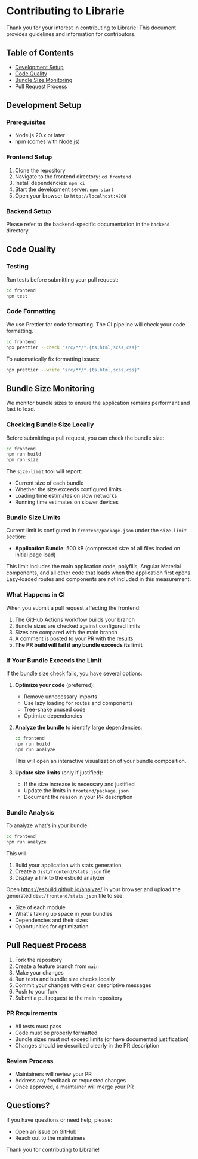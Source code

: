 # Contributing to Librarie

Thank you for your interest in contributing to Librarie! This document provides guidelines and information for contributors.

## Table of Contents

- [Development Setup](#development-setup)
- [Code Quality](#code-quality)
- [Bundle Size Monitoring](#bundle-size-monitoring)
- [Pull Request Process](#pull-request-process)

## Development Setup

### Prerequisites

- Node.js 20.x or later
- npm (comes with Node.js)

### Frontend Setup

1. Clone the repository
2. Navigate to the frontend directory: `cd frontend`
3. Install dependencies: `npm ci`
4. Start the development server: `npm start`
5. Open your browser to `http://localhost:4200`

### Backend Setup

Please refer to the backend-specific documentation in the `backend` directory.

## Code Quality

### Testing

Run tests before submitting your pull request:

```bash
cd frontend
npm test
```

### Code Formatting

We use Prettier for code formatting. The CI pipeline will check your code formatting.

```bash
cd frontend
npx prettier --check "src/**/*.{ts,html,scss,css}"
```

To automatically fix formatting issues:

```bash
npx prettier --write "src/**/*.{ts,html,scss,css}"
```

## Bundle Size Monitoring

We monitor bundle sizes to ensure the application remains performant and fast to load.

### Checking Bundle Size Locally

Before submitting a pull request, you can check the bundle size:

```bash
cd frontend
npm run build
npm run size
```

The `size-limit` tool will report:
- Current size of each bundle
- Whether the size exceeds configured limits
- Loading time estimates on slow networks
- Running time estimates on slower devices

### Bundle Size Limits

Current limit is configured in `frontend/package.json` under the `size-limit` section:

- **Application Bundle**: 500 kB (compressed size of all files loaded on initial page load)

This limit includes the main application code, polyfills, Angular Material components, and all other code that loads when the application first opens. Lazy-loaded routes and components are not included in this measurement.

### What Happens in CI

When you submit a pull request affecting the frontend:

1. The GitHub Actions workflow builds your branch
2. Bundle sizes are checked against configured limits
3. Sizes are compared with the main branch
4. A comment is posted to your PR with the results
5. **The PR build will fail if any bundle exceeds its limit**

### If Your Bundle Exceeds the Limit

If the bundle size check fails, you have several options:

1. **Optimize your code** (preferred):
   - Remove unnecessary imports
   - Use lazy loading for routes and components
   - Tree-shake unused code
   - Optimize dependencies

2. **Analyze the bundle** to identify large dependencies:
   ```bash
   cd frontend
   npm run build
   npm run analyze
   ```
   This will open an interactive visualization of your bundle composition.

3. **Update size limits** (only if justified):
   - If the size increase is necessary and justified
   - Update the limits in `frontend/package.json`
   - Document the reason in your PR description

### Bundle Analysis

To analyze what's in your bundle:

```bash
cd frontend
npm run analyze
```

This will:
1. Build your application with stats generation
2. Create a `dist/frontend/stats.json` file
3. Display a link to the esbuild analyzer

Open https://esbuild.github.io/analyze/ in your browser and upload the generated `dist/frontend/stats.json` file to see:
- Size of each module
- What's taking up space in your bundles
- Dependencies and their sizes
- Opportunities for optimization

## Pull Request Process

1. Fork the repository
2. Create a feature branch from `main`
3. Make your changes
4. Run tests and bundle size checks locally
5. Commit your changes with clear, descriptive messages
6. Push to your fork
7. Submit a pull request to the main repository

### PR Requirements

- All tests must pass
- Code must be properly formatted
- Bundle sizes must not exceed limits (or have documented justification)
- Changes should be described clearly in the PR description

### Review Process

- Maintainers will review your PR
- Address any feedback or requested changes
- Once approved, a maintainer will merge your PR

## Questions?

If you have questions or need help, please:
- Open an issue on GitHub
- Reach out to the maintainers

Thank you for contributing to Librarie!
